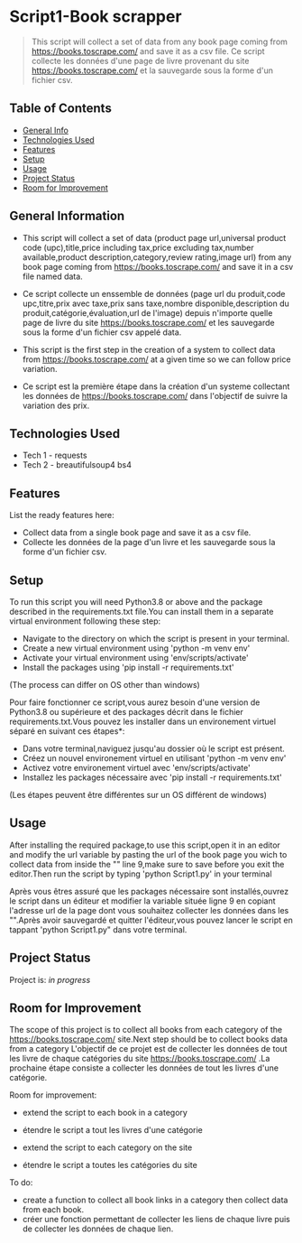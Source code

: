 # Script1-Book scrapper
> This script will collect a set of data from any book page coming from https://books.toscrape.com/ and save it as a csv file.
> Ce script collecte les données d'une page de livre provenant du site https://books.toscrape.com/ et la sauvegarde sous la forme d'un fichier csv.

## Table of Contents
* [General Info](#general-information)
* [Technologies Used](#technologies-used)
* [Features](#features)
* [Setup](#setup)
* [Usage](#usage)
* [Project Status](#project-status)
* [Room for Improvement](#room-for-improvement)


## General Information
- This script will collect a set of data (product page url,universal product code (upc),title,price including tax,price excluding tax,number available,product description,category,review rating,image url) from any book page coming from https://books.toscrape.com/ and save it in a csv file named data.
- Ce script collecte un enssemble de données (page url du produit,code upc,titre,prix avec taxe,prix sans taxe,nombre disponible,description du produit,catégorie,évaluation,url de l'image) depuis n'importe quelle page de livre du site https://books.toscrape.com/ et les sauvegarde sous la forme d'un fichier csv appelé data.

- This script is the first step in the creation of a system to collect data from https://books.toscrape.com/ at a given time so we can follow price variation.
- Ce script est la première étape dans la création d'un systeme collectant les données de https://books.toscrape.com/ dans l'objectif de suivre la variation des prix.


## Technologies Used
- Tech 1 - requests
- Tech 2 - breautifulsoup4 bs4

## Features
List the ready features here:
- Collect data from a single book page and save it as a csv file.
- Collecte les données de la page d'un livre et les sauvegarde sous la forme d'un fichier csv.

## Setup
To run this script you will need Python3.8 or above and the package described in the requirements.txt file.You can install them in a separate virtual environment following these step:
- Navigate to the directory on which the script is present in your terminal.
- Create a new virtual environment using 'python -m venv env'
- Activate your virtual environment using 'env/scripts/activate'
- Install the packages using 'pip install -r requirements.txt'

(The process can differ on OS other than windows)

Pour faire fonctionner ce script,vous aurez besoin d'une version de Python3.8 ou supérieure et des packages décrit dans le fichier requirements.txt.Vous pouvez les installer dans un environement virtuel séparé en suivant ces étapes*:
- Dans votre terminal,naviguez jusqu'au dossier où le script est présent.
- Créez un nouvel environement virtuel en utilisant 'python -m venv env'
- Activez votre environement virtuel avec 'env/scripts/activate'
- Installez les packages nécessaire avec 'pip install -r requirements.txt'

(Les étapes peuvent être différentes sur un OS différent de windows)


## Usage

After installing the required package,to use this script,open it in an editor and modify the url variable by pasting the url of the book page you wich to collect data from inside the "" line 9,make sure to save before you exit the editor.Then run the script by typing 'python Script1.py' in your terminal

Après vous êtres assuré que les packages nécessaire sont installés,ouvrez le script dans un éditeur et modifier la variable située ligne 9 en copiant l'adresse url de la page dont vous souhaitez collecter les données dans les "".Après avoir sauvegardé et quitter l'éditeur,vous pouvez lancer le script en tappant 'python Script1.py" dans votre terminal.

## Project Status
Project is: _in progress_


## Room for Improvement
The scope of this project is to collect all books from each category of the https://books.toscrape.com/ site.Next step should be to collect books data from a category 
L'objectif de ce projet est de collecter les données de tout les livre de chaque catégories du site https://books.toscrape.com/ .La prochaine étape consiste a collecter les données de tout les livres d'une catégorie.

Room for improvement:
- extend the script to each book in a category
- étendre le script a tout les livres d'une catégorie

- extend the script to each category on the site
- étendre le script a toutes les catégories du site

To do:
- create a function to collect all book links in a category then collect data from each book.
- créer une fonction permettant de collecter les liens de chaque livre puis de collecter les données de chaque lien.

